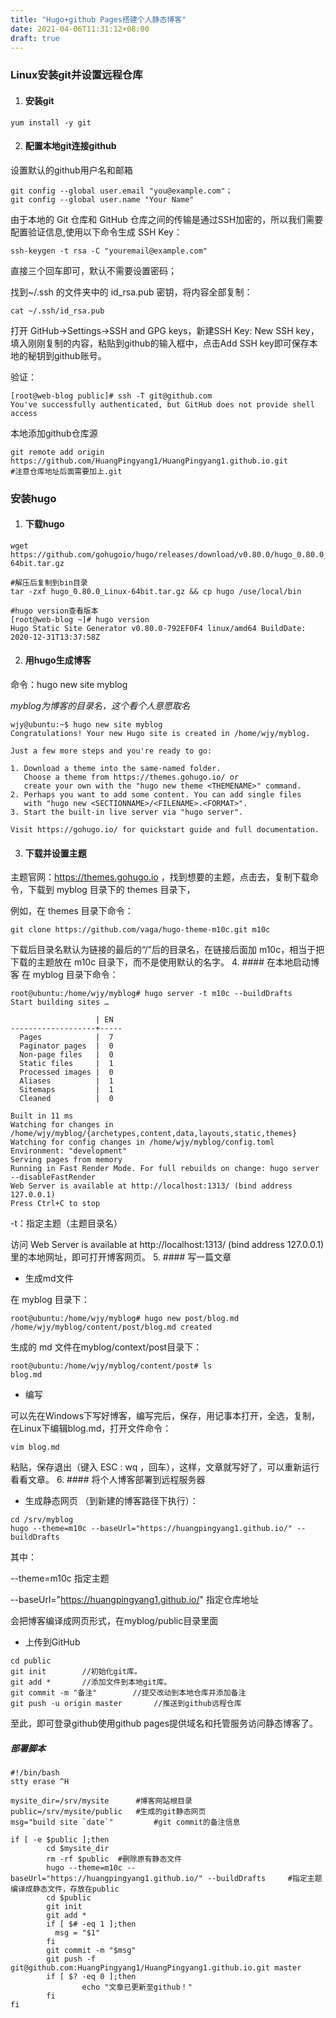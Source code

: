 ```yaml
---
title: "Hugo+github Pages搭建个人静态博客"
date: 2021-04-06T11:31:12+08:00
draft: true
---
```


### Linux安装git并设置远程仓库
1. #### 安装git
```
yum install -y git
```
2. #### 配置本地git连接github
设置默认的github用户名和邮箱
```
git config --global user.email "you@example.com"；
git config --global user.name "Your Name"
```
由于本地的 Git 仓库和 GitHub 仓库之间的传输是通过SSH加密的，所以我们需要配置验证信息,使用以下命令生成 SSH Key：

```
ssh-keygen -t rsa -C "youremail@example.com"
```
直接三个回车即可，默认不需要设置密码；

找到~/.ssh 的文件夹中的 id_rsa.pub 密钥，将内容全部复制：
```
cat ~/.ssh/id_rsa.pub
```
打开 GitHub->Settings->SSH and GPG keys，新建SSH Key: New SSH key，填入刚刚复制的内容，粘贴到github的输入框中，点击Add SSH key即可保存本地的秘钥到github账号。

验证：

```
[root@web-blog public]# ssh -T git@github.com
You've successfully authenticated, but GitHub does not provide shell access
```
本地添加github仓库源

```
git remote add origin https://github.com/HuangPingyang1/HuangPingyang1.github.io.git
#注意仓库地址后面需要加上.git
```
### 安装hugo
1. #### 下载hugo

```
wget https://github.com/gohugoio/hugo/releases/download/v0.80.0/hugo_0.80.0_Linux-64bit.tar.gz

#解压后复制到bin目录
tar -zxf hugo_0.80.0_Linux-64bit.tar.gz && cp hugo /use/local/bin

#hugo version查看版本
[root@web-blog ~]# hugo version
Hugo Static Site Generator v0.80.0-792EF0F4 linux/amd64 BuildDate: 2020-12-31T13:37:58Z
```
2. #### 用hugo生成博客
命令：hugo new site myblog 

*myblog为博客的目录名，这个看个人意愿取名*

```
wjy@ubuntu:~$ hugo new site myblog
Congratulations! Your new Hugo site is created in /home/wjy/myblog.

Just a few more steps and you're ready to go:

1. Download a theme into the same-named folder.
   Choose a theme from https://themes.gohugo.io/ or
   create your own with the "hugo new theme <THEMENAME>" command.
2. Perhaps you want to add some content. You can add single files
   with "hugo new <SECTIONNAME>/<FILENAME>.<FORMAT>".
3. Start the built-in live server via "hugo server".

Visit https://gohugo.io/ for quickstart guide and full documentation.
```
3. #### 下载并设置主题
主题官网：https://themes.gohugo.io ，找到想要的主题，点击去，复制下载命令，下载到 myblog 目录下的 themes 目录下，

例如，在 themes 目录下命令：

```
git clone https://github.com/vaga/hugo-theme-m10c.git m10c
```
下载后目录名默认为链接的最后的“/”后的目录名，在链接后面加 m10c，相当于把下载的主题放在 m10c 目录下，而不是使用默认的名字。
4. #### 在本地启动博客
在 myblog 目录下命令：
```
root@ubuntu:/home/wjy/myblog# hugo server -t m10c --buildDrafts
Start building sites … 

                   | EN  
-------------------+-----
  Pages            |  7  
  Paginator pages  |  0  
  Non-page files   |  0  
  Static files     |  1  
  Processed images |  0  
  Aliases          |  1  
  Sitemaps         |  1  
  Cleaned          |  0  

Built in 11 ms
Watching for changes in /home/wjy/myblog/{archetypes,content,data,layouts,static,themes}
Watching for config changes in /home/wjy/myblog/config.toml
Environment: "development"
Serving pages from memory
Running in Fast Render Mode. For full rebuilds on change: hugo server --disableFastRender
Web Server is available at http://localhost:1313/ (bind address 127.0.0.1)
Press Ctrl+C to stop
```
-t：指定主题（主题目录名）

访问 Web Server is available at http://localhost:1313/ (bind address 127.0.0.1) 里的本地网址，即可打开博客网页。
5. #### 写一篇文章
- 生成md文件

在 myblog 目录下：

```
root@ubuntu:/home/wjy/myblog# hugo new post/blog.md
/home/wjy/myblog/content/post/blog.md created
```
生成的 md 文件在myblog/context/post目录下：

```
root@ubuntu:/home/wjy/myblog/content/post# ls
blog.md
```
- 编写

可以先在Windows下写好博客，编写完后，保存，用记事本打开，全选，复制，在Linux下编辑blog.md，打开文件命令：

```
vim blog.md
```
粘贴，保存退出（键入 ESC : wq ，回车），这样，文章就写好了，可以重新运行看看文章。
6. #### 将个人博客部署到远程服务器
- 生成静态网页
（到新建的博客路径下执行）：
```
cd /srv/myblog
hugo --theme=m10c --baseUrl="https://huangpingyang1.github.io/" --buildDrafts
```
其中：

--theme=m10c 指定主题

--baseUrl="https://huangpingyang1.github.io/" 指定仓库地址

会把博客编译成网页形式，在myblog/public目录里面
- 上传到GitHub

```
cd public
git init        //初始化git库。
git add *       //添加文件到本地git库。
git commit -m "备注"        //提交改动到本地仓库并添加备注
git push -u origin master       //推送到github远程仓库
```
至此，即可登录github使用github pages提供域名和托管服务访问静态博客了。

##### 部署脚本

```
#!/bin/bash
stty erase ^H

mysite_dir=/srv/mysite      #博客网站根目录
public=/srv/mysite/public   #生成的git静态网页
msg="build site `date`"         #git commit的备注信息

if [ -e $public ];then
        cd $mysite_dir
        rm -rf $public  #删除原有静态文件
        hugo --theme=m10c --baseUrl="https://huangpingyang1.github.io/" --buildDrafts     #指定主题编译成静态文件，存放在public
        cd $public
        git init
        git add *
        if [ $# -eq 1 ];then
          msg = "$1"
        fi
        git commit -m "$msg"
        git push -f git@github.com:HuangPingyang1/HuangPingyang1.github.io.git master
        if [ $? -eq 0 ];then
                echo "文章已更新至github！"
        fi
fi
```

